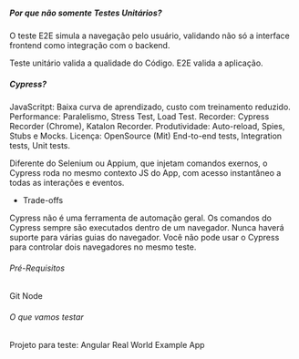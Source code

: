 ##### Por que não somente Testes Unitários?

O teste E2E simula a navegação pelo usuário, validando não só a interface frontend como integração com o backend.

Teste unitário valida a qualidade do Código. E2E valida a aplicação.

##### Cypress?

JavaScritpt: Baixa curva de aprendizado, custo com treinamento reduzido.
Performance: Paralelismo, Stress Test, Load Test.
Recorder: Cypress Recorder (Chrome), Katalon Recorder.
Produtividade: Auto-reload, Spies, Stubs e Mocks.
Licença: OpenSource (Mit)
End-to-end tests, Integration tests, Unit tests.

Diferente do Selenium ou Appium, que injetam comandos exernos, o Cypress roda no mesmo contexto JS do App, com acesso instantâneo a todas as interações e eventos.

- Trade-offs

Cypress não é uma ferramenta de automação geral.
Os comandos do Cypress sempre são executados dentro de um navegador.
Nunca haverá suporte para várias guias do navegador.
Você não pode usar o Cypress para controlar dois navegadores no mesmo teste.

###### Pré-Requisitos

Git
Node

###### O que vamos testar

Projeto para teste: Angular Real World Example App
